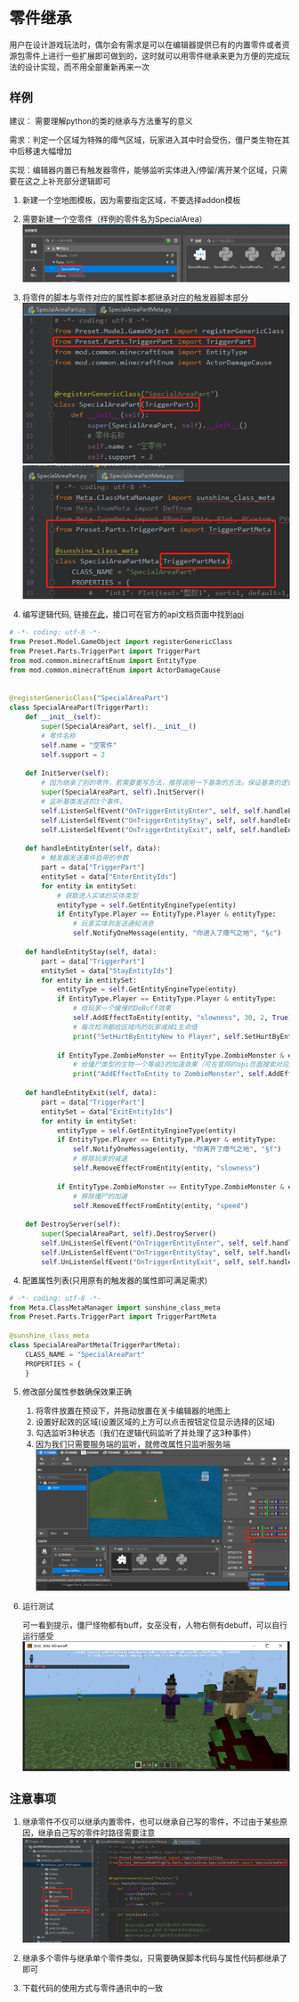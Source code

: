 # 零件继承

用户在设计游戏玩法时，偶尔会有需求是可以在编辑器提供已有的内置零件或者资源包零件上进行一些扩展即可做到的，这时就可以用零件继承来更为方便的完成玩法的设计实现，而不用全部重新再来一次

## 样例

建议： 需要理解python的类的继承与方法重写的意义

需求：判定一个区域为特殊的瘴气区域，玩家进入其中时会受伤，僵尸类生物在其中后移速大幅增加

实现：编辑器内置已有触发器零件，能够监听实体进入/停留/离开某个区域，只需要在这之上补充部分逻辑即可

1. 新建一个空地图模板，因为需要指定区域，不要选择addon模板

1. 需要新建一个空零件（样例的零件名为SpecialArea）
    ![z_4](./images/z_4.png)

2. 将零件的脚本与零件对应的属性脚本都继承对应的触发器脚本部分
    ![z_2](./images/z_2.png)![z_3](./images/z_3.png)

3. 编写逻辑代码, 链接[在此][CodeUrl]，接口可在官方的api文档页面中找到[api][APIUrl]
```python
# -*- coding: utf-8 -*-
from Preset.Model.GameObject import registerGenericClass
from Preset.Parts.TriggerPart import TriggerPart
from mod.common.minecraftEnum import EntityType
from mod.common.minecraftEnum import ActorDamageCause


@registerGenericClass("SpecialAreaPart")
class SpecialAreaPart(TriggerPart):
	def __init__(self):
		super(SpecialAreaPart, self).__init__()
		# 零件名称
		self.name = "空零件"
		self.support = 2

	def InitServer(self):
		# 因为继承了别的零件，若需要重写方法，推荐调用一下基类的方法，保证基类的逻辑不会破坏。
		super(SpecialAreaPart, self).InitServer()
		# 监听基类发送的3个事件，
		self.ListenSelfEvent("OnTriggerEntityEnter", self, self.handleEntityEnter)
		self.ListenSelfEvent("OnTriggerEntityStay", self, self.handleEntityStay)
		self.ListenSelfEvent("OnTriggerEntityExit", self, self.handleEntityExit)

	def handleEntityEnter(self, data):
		# 触发器发送事件自带的参数
		part = data["TriggerPart"]
		entitySet = data["EnterEntityIds"]
		for entity in entitySet:
			# 获取进入实体的实体类型
			entityType = self.GetEntityEngineType(entity)
			if EntityType.Player == EntityType.Player & entityType:
				# 玩家实体则发送通知消息
				self.NotifyOneMessage(entity, "你进入了瘴气之地", "§c")

	def handleEntityStay(self, data):
		part = data["TriggerPart"]
		entitySet = data["StayEntityIds"]
		for entity in entitySet:
			entityType = self.GetEntityEngineType(entity)
			if EntityType.Player == EntityType.Player & entityType:
				# 给玩家一个缓慢的DeBuff效果
				self.AddEffectToEntity(entity, "slowness", 30, 2, True)
				# 每次检测都给区域内的玩家减掉1生命值
				print("SetHurtByEntityNew to Player", self.SetHurtByEntityNew(entity, 1, ActorDamageCause.Override, None, False))

			if EntityType.ZombieMonster == EntityType.ZombieMonster & entityType:
				# 给僵尸类型的生物一个等级3的加速效果（可在官网的api页面搜索对应的接口的参数含义）
				print("AddEffectToEntity to ZombieMonster", self.AddEffectToEntity(entity, "speed", 30, 2, True))

	def handleEntityExit(self, data):
		part = data["TriggerPart"]
		entitySet = data["ExitEntityIds"]
		for entity in entitySet:
			entityType = self.GetEntityEngineType(entity)
			if EntityType.Player == EntityType.Player & entityType:
				self.NotifyOneMessage(entity, "你离开了瘴气之地", "§f")
				# 移除玩家的减速
				self.RemoveEffectFromEntity(entity, "slowness")

			if EntityType.ZombieMonster == EntityType.ZombieMonster & entityType:
				# 移除僵尸的加速
				self.RemoveEffectFromEntity(entity, "speed")

	def DestroyServer(self):
		super(SpecialAreaPart, self).DestroyServer()
		self.UnListenSelfEvent("OnTriggerEntityEnter", self, self.handleEntityEnter)
		self.UnListenSelfEvent("OnTriggerEntityStay", self, self.handleEntityStay)
		self.UnListenSelfEvent("OnTriggerEntityExit", self, self.handleEntityExit)
```
4. 配置属性列表(只用原有的触发器的属性即可满足需求)
```python
# -*- coding: utf-8 -*-
from Meta.ClassMetaManager import sunshine_class_meta
from Preset.Parts.TriggerPart import TriggerPartMeta

@sunshine_class_meta
class SpecialAreaPartMeta(TriggerPartMeta):
	CLASS_NAME = "SpecialAreaPart"
	PROPERTIES = {
	}
```
5. 修改部分属性参数确保效果正确
   1. 将零件放置在预设下，并拖动放置在关卡编辑器的地图上
   2. 设置好起效的区域(设置区域的上方可以点击按钮定位显示选择的区域)
   3. 勾选监听3种状态（我们在逻辑代码监听了并处理了这3种事件）
   4. 因为我们只需要服务端的监听，就修改属性只监听服务端
    ![z_5](./images/z_5.png)

6. 运行测试

    可一看到提示，僵尸怪物都有buff，女巫没有，人物右侧有debuff，可以自行运行感受
    ![z_1](./images/z_1.png)





## 注意事项
1. 继承零件不仅可以继承内置零件，也可以继承自己写的零件，不过由于某些原因，继承自己写的零件时路径需要注意
    ![z_6](./images/z_6.png)
2. 继承多个零件与继承单个零件类似，只需要确保脚本代码与属性代码都继承了即可

3. 下载代码的使用方式与零件通讯中的一致




[CodeUrl]: https://g79.gdl.netease.com/PartsInheritSample_SpecialArea.7z
[APIUrl]: /mcguide/20-玩法开发/14-预设玩法编程/13-PresetAPI/预设对象/通用/SDK接口封装SdkInterface.md